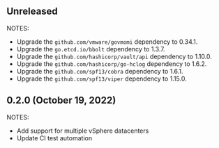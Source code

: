 ## Unreleased

NOTES:

* Upgrade the `github.com/vmware/govmomi` dependency to 0.34.1.
* Upgrade the `go.etcd.io/bbolt` dependency to 1.3.7.
* Upgrade the `github.com/hashicorp/vault/api` dependency to 1.10.0.
* Upgrade the `github.com/hashicorp/go-hclog` dependency to 1.6.2.
* Upgrade the `github.com/spf13/cobra` dependency to 1.6.1.
* Upgrade the `github.com/spf13/viper` dependency to 1.15.0.

## 0.2.0 (October 19, 2022)

NOTES:

* Add support for multiple vSphere datacenters
* Update CI test automation
